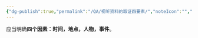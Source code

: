 ```yaml
---
{"dg-publish":true,"permalink":"/QA/视听资料的取证四要素/","noteIcon":"","created":"2025-03-27T18:27:43.761+08:00"}
---
```


应当明确**四个因素：时间，地点，人物，事件**。